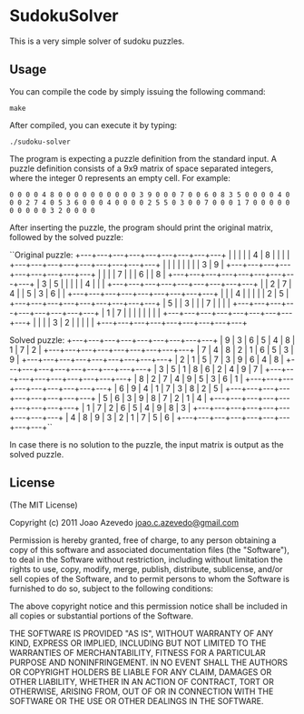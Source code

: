 SudokuSolver
============

This is a very simple solver of sudoku puzzles.

Usage
-----

You can compile the code by simply issuing the following command:

``make``

After compiled, you can execute it by typing:

``./sudoku-solver``

The program is expecting a puzzle definition from the standard input. A puzzle
definition consists of a 9x9 matrix of space separated integers, where the
integer 0 represents an empty cell. For example:

``0 0 0 0 4 8 0 0 0
0 0 0 0 0 0 0 3 9
0 0 0 7 0 0 6 0 8
3 5 0 0 0 0 4 0 0
0 2 7 4 0 5 3 6 0
0 0 4 0 0 0 0 2 5
5 0 3 0 0 7 0 0 0
1 7 0 0 0 0 0 0 0
0 0 0 3 2 0 0 0 0``

After inserting the puzzle, the program should print the original matrix,
followed by the solved puzzle:

``Original puzzle:
+---+---+---+---+---+---+---+---+---+
|   |   |   |   | 4 | 8 |   |   |   |
+---+---+---+---+---+---+---+---+---+
|   |   |   |   |   |   |   | 3 | 9 |
+---+---+---+---+---+---+---+---+---+
|   |   |   | 7 |   |   | 6 |   | 8 |
+---+---+---+---+---+---+---+---+---+
| 3 | 5 |   |   |   |   | 4 |   |   |
+---+---+---+---+---+---+---+---+---+
|   | 2 | 7 | 4 |   | 5 | 3 | 6 |   |
+---+---+---+---+---+---+---+---+---+
|   |   | 4 |   |   |   |   | 2 | 5 |
+---+---+---+---+---+---+---+---+---+
| 5 |   | 3 |   |   | 7 |   |   |   |
+---+---+---+---+---+---+---+---+---+
| 1 | 7 |   |   |   |   |   |   |   |
+---+---+---+---+---+---+---+---+---+
|   |   |   | 3 | 2 |   |   |   |   |
+---+---+---+---+---+---+---+---+---+

Solved puzzle:
+---+---+---+---+---+---+---+---+---+
| 9 | 3 | 6 | 5 | 4 | 8 | 1 | 7 | 2 |
+---+---+---+---+---+---+---+---+---+
| 7 | 4 | 8 | 2 | 1 | 6 | 5 | 3 | 9 |
+---+---+---+---+---+---+---+---+---+
| 2 | 1 | 5 | 7 | 3 | 9 | 6 | 4 | 8 |
+---+---+---+---+---+---+---+---+---+
| 3 | 5 | 1 | 8 | 6 | 2 | 4 | 9 | 7 |
+---+---+---+---+---+---+---+---+---+
| 8 | 2 | 7 | 4 | 9 | 5 | 3 | 6 | 1 |
+---+---+---+---+---+---+---+---+---+
| 6 | 9 | 4 | 1 | 7 | 3 | 8 | 2 | 5 |
+---+---+---+---+---+---+---+---+---+
| 5 | 6 | 3 | 9 | 8 | 7 | 2 | 1 | 4 |
+---+---+---+---+---+---+---+---+---+
| 1 | 7 | 2 | 6 | 5 | 4 | 9 | 8 | 3 |
+---+---+---+---+---+---+---+---+---+
| 4 | 8 | 9 | 3 | 2 | 1 | 7 | 5 | 6 |
+---+---+---+---+---+---+---+---+---+``

In case there is no solution to the puzzle, the input matrix is output as the
solved puzzle.

License
-------

(The MIT License)

Copyright (c) 2011 Joao Azevedo <joao.c.azevedo@gmail.com>

Permission is hereby granted, free of charge, to any person obtaining a copy
of this software and associated documentation files (the "Software"), to deal
in the Software without restriction, including without limitation the rights
to use, copy, modify, merge, publish, distribute, sublicense, and/or sell
copies of the Software, and to permit persons to whom the Software is
furnished to do so, subject to the following conditions:

The above copyright notice and this permission notice shall be included in
all copies or substantial portions of the Software.

THE SOFTWARE IS PROVIDED "AS IS", WITHOUT WARRANTY OF ANY KIND, EXPRESS OR
IMPLIED, INCLUDING BUT NOT LIMITED TO THE WARRANTIES OF MERCHANTABILITY,
FITNESS FOR A PARTICULAR PURPOSE AND NONINFRINGEMENT. IN NO EVENT SHALL THE
AUTHORS OR COPYRIGHT HOLDERS BE LIABLE FOR ANY CLAIM, DAMAGES OR OTHER
LIABILITY, WHETHER IN AN ACTION OF CONTRACT, TORT OR OTHERWISE, ARISING FROM,
OUT OF OR IN CONNECTION WITH THE SOFTWARE OR THE USE OR OTHER DEALINGS IN
THE SOFTWARE.